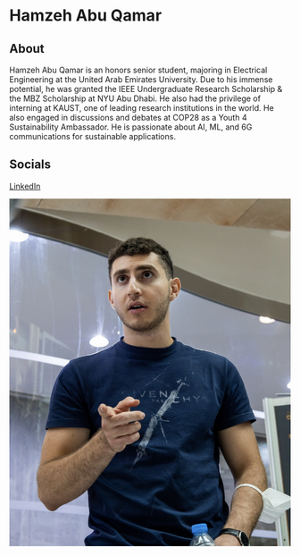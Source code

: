 

# Hamzeh Abu Qamar 

## About
Hamzeh Abu Qamar is an honors senior student, majoring in Electrical Engineering at the United Arab Emirates University. Due to his immense potential, he was granted the IEEE Undergraduate Research Scholarship & the MBZ Scholarship at NYU Abu Dhabi. He also had the privilege of interning at KAUST, one of leading research institutions in the world. He also engaged in discussions and debates at COP28 as a Youth 4 Sustainability Ambassador. He is passionate about AI, ML, and 6G communications for sustainable applications.

## Socials
[LinkedIn](https://www.linkedin.com/in/hamzeh-abu-qamar-034605218/)

![Image 1](IMG_3700.jpg/)
